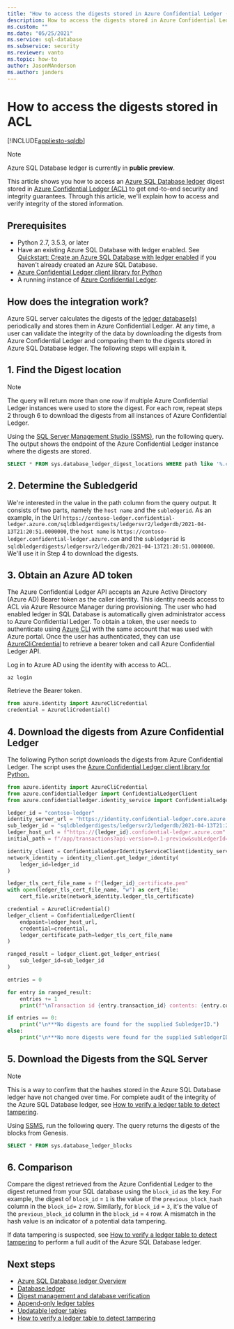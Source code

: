```yaml
---
title: "How to access the digests stored in Azure Confidential Ledger (ACL)"
description: How to access the digests stored in Azure Confidential Ledger (ACL) with Azure SQL Database ledger
ms.custom: ""
ms.date: "05/25/2021"
ms.service: sql-database
ms.subservice: security
ms.reviewer: vanto
ms.topic: how-to
author: JasonMAnderson
ms.author: janders
---
```


# How to access the digests stored in ACL

[!INCLUDE[appliesto-sqldb](../includes/appliesto-sqldb.md)]

> [!NOTE]
> Azure SQL Database ledger is currently in **public preview**.

This article shows you how to access an [Azure SQL Database ledger](ledger-overview.md) digest stored in [Azure Confidential Ledger (ACL)](../../confidential-ledger/index.yml) to get end-to-end security and integrity guarantees. Through this article, we'll explain how to access and verify integrity of the stored information.

## Prerequisites

- Python 2.7, 3.5.3, or later
- Have an existing Azure SQL Database with ledger enabled. See [Quickstart: Create an Azure SQL Database with ledger enabled](ledger-create-a-single-database-with-ledger-enabled.md) if you haven't already created an Azure SQL Database.
- [Azure Confidential Ledger client library for Python](https://github.com/Azure/azure-sdk-for-python/tree/master/sdk/confidentialledger/azure-confidentialledger)
- A running instance of [Azure Confidential Ledger](../../confidential-ledger/index.yml).

## How does the integration work?

Azure SQL server calculates the digests of the [ledger database(s)](ledger-overview.md#ledger-database) periodically and stores them in Azure Confidential Ledger. At any time, a user can validate the integrity of the data by downloading the digests from Azure Confidential Ledger and comparing them to the digests stored in Azure SQL Database ledger. The following steps will explain it.

## 1. Find the Digest location

> [!NOTE]
> The query will return more than one row if multiple Azure Confidential Ledger instances were used to store the digest. For each row, repeat steps 2 through 6 to download the digests from all instances of Azure Confidential Ledger.

Using the [SQL Server Management Studio (SSMS)](/sql/ssms/download-sql-server-management-studio-ssms), run the following query. The output shows the endpoint of the Azure Confidential Ledger instance where the digests are stored.

```sql
SELECT * FROM sys.database_ledger_digest_locations WHERE path like '%.confidential-ledger.azure.com%
```

## 2. Determine the Subledgerid

We're interested in the value in the path column from the query output. It consists of two parts, namely the `host name` and the `subledgerid`. As an example, in the Url `https://contoso-ledger.confidential-ledger.azure.com/sqldbledgerdigests/ledgersvr2/ledgerdb/2021-04-13T21:20:51.0000000`, the `host name` is `https://contoso-ledger.confidential-ledger.azure.com` and the `subledgerid` is `sqldbledgerdigests/ledgersvr2/ledgerdb/2021-04-13T21:20:51.0000000`. We'll use it in Step 4 to download the digests.

## 3. Obtain an Azure AD token

The Azure Confidential Ledger API accepts an Azure Active Directory (Azure AD) Bearer token as the caller identity. This identity needs access to ACL via Azure Resource Manager during provisioning. The user who had enabled ledger in SQL Database is automatically given administrator access to Azure Confidential Ledger. To obtain a token, the user needs to authenticate using [Azure CLI](/cli/azure/install-azure-cli) with the same account that was used with Azure portal. Once the user has authenticated, they can use [AzureCliCredential](/python/api/azure-identity/azure.identity.azureclicredential) to retrieve a bearer token and call Azure Confidential Ledger API.

Log in to Azure AD using the identity with access to ACL.

```azure-cli
az login
```

Retrieve the Bearer token.

```python
from azure.identity import AzureCliCredential
credential = AzureCliCredential()
```

## 4. Download the digests from Azure Confidential Ledger

The following Python script downloads the digests from Azure Confidential Ledger. The script uses the [Azure Confidential Ledger client library for Python.](https://github.com/Azure/azure-sdk-for-python/tree/master/sdk/confidentialledger/azure-confidentialledger)

```python
from azure.identity import AzureCliCredential
from azure.confidentialledger import ConfidentialLedgerClient
from azure.confidentialledger.identity_service import ConfidentialLedgerIdentityServiceClient

ledger_id = "contoso-ledger"
identity_server_url = "https://identity.confidential-ledger.core.azure.com"
sub_ledger_id = "sqldbledgerdigests/ledgersvr2/ledgerdb/2021-04-13T21:20:51.0000000"
ledger_host_url = f"https://{ledger_id}.confidential-ledger.azure.com"
initial_path = f"/app/transactions?api-version=0.1-preview&subLedgerId={sub_ledger_id}"

identity_client = ConfidentialLedgerIdentityServiceClient(identity_server_url)
network_identity = identity_client.get_ledger_identity(
    ledger_id=ledger_id
)

ledger_tls_cert_file_name = f"{ledger_id}_certificate.pem"
with open(ledger_tls_cert_file_name, "w") as cert_file:
    cert_file.write(network_identity.ledger_tls_certificate)

credential = AzureCliCredential()
ledger_client = ConfidentialLedgerClient(
    endpoint=ledger_host_url, 
    credential=credential,
    ledger_certificate_path=ledger_tls_cert_file_name
)

ranged_result = ledger_client.get_ledger_entries(
    sub_ledger_id=sub_ledger_id
)

entries = 0

for entry in ranged_result:
    entries += 1
    print(f"\nTransaction id {entry.transaction_id} contents: {entry.contents}")

if entries == 0:
    print("\n***No digests are found for the supplied SubledgerID.")
else:
    print("\n***No more digests were found for the supplied SubledgerID.")
```

## 5. Download the Digests from the SQL Server

> [!NOTE]
> This is a way to confirm that the hashes stored in the Azure SQL Database ledger have not changed over time. For complete audit of the integrity of the Azure SQL Database ledger, see [How to verify a ledger table to detect tampering](ledger-verify-database.md).

Using [SSMS](/sql/ssms/download-sql-server-management-studio-ssms), run the following query. The query returns the digests of the blocks from Genesis.

```sql
SELECT * FROM sys.database_ledger_blocks
```

## 6. Comparison

Compare the digest retrieved from the Azure Confidential Ledger to the digest returned from your SQL database using the `block_id` as the key. For example, the digest of `block_id` = `1` is the value of the `previous_block_hash` column in the `block_id`= `2` row. Similarly, for `block_id` = `3`, it's the value of the `previous_block_id` column in the `block_id` = `4` row. A mismatch in the hash value is an indicator of a potential data tampering.

If data tampering is suspected, see [How to verify a ledger table to detect tampering](ledger-verify-database.md) to perform a full audit of the Azure SQL Database ledger.

## Next steps

- [Azure SQL Database ledger Overview](ledger-overview.md)
- [Database ledger](ledger-database-ledger.md)
- [Digest management and database verification](ledger-digest-management-and-database-verification.md)
- [Append-only ledger tables](ledger-append-only-ledger-tables.md)
- [Updatable ledger tables](ledger-updatable-ledger-tables.md)
- [How to verify a ledger table to detect tampering](ledger-verify-database.md)
